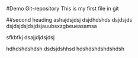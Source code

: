 #Demo Git-repository
This is my first file in git

##second heading 
ashajdsjdsj
dsjdhdshds
dsjdsjds
dsjdsjdsjdsjdsjauubsxzgbeueasamsa

sfkbfkj
dsajjdjdsjdsj


hdhdshdshdsh
dsdsjdshhsd
hdshdshdshdshdsh
